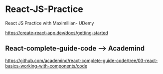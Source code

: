 # React-JS-Practice
React JS Practice with Maximillian- UDemy

https://create-react-app.dev/docs/getting-started

## React-complete-guide-code --> Academind
https://github.com/academind/react-complete-guide-code/tree/03-react-basics-working-with-components/code


